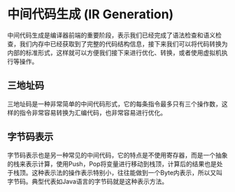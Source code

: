 中间代码生成 (IR Generation)
=======================


中间代码生成是编译器前端的重要阶段，表示我们已经完成了语法检查和语义检查，我们内存中已经获取到了完整的代码结构信息，接下来我们可以将代码转换为内部的标准形式，这样就可以方便我们接下来进行优化、转换，或者使用虚拟机执行等操作。


## 三地址码

三地址码是一种非常简单的中间代码形式，它的每条指令最多只有三个操作数，这样的指令非常容易转换为汇编代码，也非常容易进行优化。

## 字节码表示

字节码表示也是另一种常见的中间代码，它的特点是不使用寄存器，而是一个抽象的栈来表示计算，使用Push，Pop将变量进行移动到栈顶，计算后的结果也是处于栈顶。这种表示法的操作表示特别小，往往能做到一个Byte内表示，所以又叫字节码。典型代表如Java语言的字节码就是这种表示方法。





